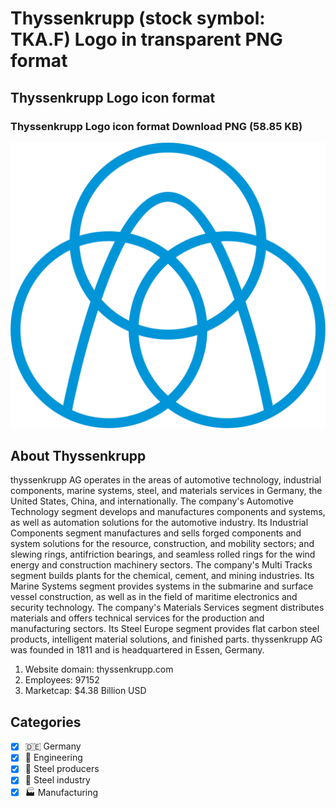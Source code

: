 # Thyssenkrupp (stock symbol: TKA.F) Logo in transparent PNG format

## Thyssenkrupp Logo icon format

### Thyssenkrupp Logo icon format Download PNG (58.85 KB)

![Thyssenkrupp Logo icon format Download PNG (58.85 KB)](/img/orig/TKA.F-9979cdec.png)

## About Thyssenkrupp

thyssenkrupp AG operates in the areas of automotive technology, industrial components, marine systems, steel, and materials services in Germany, the United States, China, and internationally. The company's Automotive Technology segment develops and manufactures components and systems, as well as automation solutions for the automotive industry. Its Industrial Components segment manufactures and sells forged components and system solutions for the resource, construction, and mobility sectors; and slewing rings, antifriction bearings, and seamless rolled rings for the wind energy and construction machinery sectors. The company's Multi Tracks segment builds plants for the chemical, cement, and mining industries. Its Marine Systems segment provides systems in the submarine and surface vessel construction, as well as in the field of maritime electronics and security technology. The company's Materials Services segment distributes materials and offers technical services for the production and manufacturing sectors. Its Steel Europe segment provides flat carbon steel products, intelligent material solutions, and finished parts. thyssenkrupp AG was founded in 1811 and is headquartered in Essen, Germany.

1. Website domain: thyssenkrupp.com
2. Employees: 97152
3. Marketcap: $4.38 Billion USD


## Categories
- [x] 🇩🇪 Germany
- [x] 👷 Engineering
- [x] 🔩 Steel producers
- [x] 🔩 Steel industry
- [x] 🏭 Manufacturing
